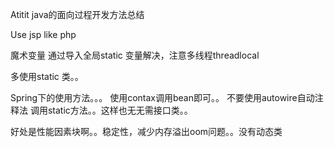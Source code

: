 Atitit java的面向过程开发方法总结

Use jsp like  php

魔术变量  通过导入全局static 变量解决，注意多线程threadlocal

多使用static 类。。


Spring下的使用方法。。。  使用contax调用bean即可。。
不要使用autowire自动注释法
调用static方法。。这样也无无需接口类。。

好处是性能因素块啊。。稳定性，减少内存溢出oom问题。。没有动态类
